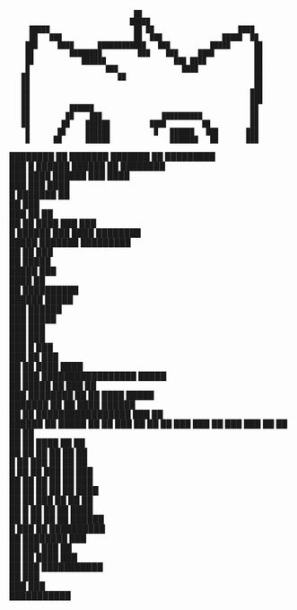                                                                                              
                                   ██                                                        
                                  █████                                                      
         █████                     ██ ██                     ████                            
         ██   ███                  ██  ███               █████  ██                           
        ███     ████      ████████████   ███          █████      ██                          
        ██         ████████         ███    ███     ████          ██                          
        ██            ██████                 ███ ████            ██                          
        █                   ███                ████              ██                          
       ██                      ██                                ██                          
       ██                                                        ██                          
       ██                                                       ███                          
       ██                                                       ███                          
       ██          ██████                                       ██                           
       ██         ██    ███               ██████████            ██                           
       ██        ██    ██████          ████         ██          ██                           
        █       ██     ██████           █   ██████   ███       ███                           
        █      ██      ██████               ███████   ██       ███                           
  ████████     ██     ███████               ███████    ██   █████████                        
  ███          █      ██████                ██████     ██     ████████                       
   ███                 ████                 ██████    ███        ████                        
      ███                       ███                            ████                          
        █                      ███████                         ██                            
       ██                                                       ███                          
      ███                               ██                        ██                         
      ██                      ██ ████  ███                       ███                         
      █   ██████               ███   ████                 ████████                           
      █████  ███████                              █████████                                  
             ██      ██                              ███                                     
               ██                                 █████                                      
              █████                                ███                                       
            ████                                     ██                                      
           ██                                  ██████████                                    
            ██████                                  █████                                    
             ███                                        ██████                               
           ███                                                █████                          
         ███                                                      ███                        
       ███                                                          ███                      
      ███                                         █                  ███                     
    ███                                           ██                 ███                     
   ██                                              ██             ████             ████      
   ██              ███                             █████████████████              █████      
   ██           █████                               ██                          ███  ██      
   ███   ████████  ██                                ██                      ████    █████   
     ███████       ██                                ██                   ████       ██████  
                   ██                                 ██  █████████████████          ███ ██  
            ██████ ██                                 █████                          ██   ██ 
          ███      ██                                  ██                                 ██ 
         ███      ███                                  ██                                ███ 
        ███       ██                ██                  ██                               ██  
        ██        ██                ████                 ██                              ██  
        ██        ██                ██ ██                ██                             ██   
        █         ██               ███ ██                 ██                            ██   
        █         ██               ██  ███                 ██                         ███    
        ██        ██               ██   ██                  ██                       ███     
        ██        ██               ██    ██                 ██                    ████       
         ██       ██              ███     ██                 ██                  ██          
          ██      █               ██       ██                 ██             ████            
            ██    █               ██        ██                 ██       ██████               
                  █             ███          ██                ██████████                    
                 ██              ████████                      ███                           
                 ██             ███             ███             ██                           
                 ██             ██                ████         ███                           
                 ██            ███                    ███████████                            
                 ██           ███                                                            
                 ███         ███                                                             
                   ███████████                                                               
                                                                                             
